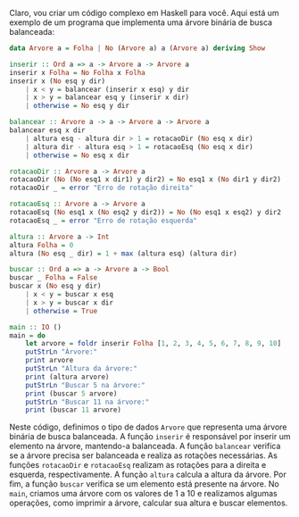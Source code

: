 Claro, vou criar um código complexo em Haskell para você. Aqui está um exemplo de um programa que implementa uma árvore binária de busca balanceada:

```haskell
data Arvore a = Folha | No (Arvore a) a (Arvore a) deriving Show

inserir :: Ord a => a -> Arvore a -> Arvore a
inserir x Folha = No Folha x Folha
inserir x (No esq y dir)
    | x < y = balancear (inserir x esq) y dir
    | x > y = balancear esq y (inserir x dir)
    | otherwise = No esq y dir

balancear :: Arvore a -> a -> Arvore a -> Arvore a
balancear esq x dir
    | altura esq - altura dir > 1 = rotacaoDir (No esq x dir)
    | altura dir - altura esq > 1 = rotacaoEsq (No esq x dir)
    | otherwise = No esq x dir

rotacaoDir :: Arvore a -> Arvore a
rotacaoDir (No (No esq1 x dir1) y dir2) = No esq1 x (No dir1 y dir2)
rotacaoDir _ = error "Erro de rotação direita"

rotacaoEsq :: Arvore a -> Arvore a
rotacaoEsq (No esq1 x (No esq2 y dir2)) = No (No esq1 x esq2) y dir2
rotacaoEsq _ = error "Erro de rotação esquerda"

altura :: Arvore a -> Int
altura Folha = 0
altura (No esq _ dir) = 1 + max (altura esq) (altura dir)

buscar :: Ord a => a -> Arvore a -> Bool
buscar _ Folha = False
buscar x (No esq y dir)
    | x < y = buscar x esq
    | x > y = buscar x dir
    | otherwise = True

main :: IO ()
main = do
    let arvore = foldr inserir Folha [1, 2, 3, 4, 5, 6, 7, 8, 9, 10]
    putStrLn "Árvore:"
    print arvore
    putStrLn "Altura da árvore:"
    print (altura arvore)
    putStrLn "Buscar 5 na árvore:"
    print (buscar 5 arvore)
    putStrLn "Buscar 11 na árvore:"
    print (buscar 11 arvore)
```

Neste código, definimos o tipo de dados `Arvore` que representa uma árvore binária de busca balanceada. A função `inserir` é responsável por inserir um elemento na árvore, mantendo-a balanceada. A função `balancear` verifica se a árvore precisa ser balanceada e realiza as rotações necessárias. As funções `rotacaoDir` e `rotacaoEsq` realizam as rotações para a direita e esquerda, respectivamente. A função `altura` calcula a altura da árvore. Por fim, a função `buscar` verifica se um elemento está presente na árvore. No `main`, criamos uma árvore com os valores de 1 a 10 e realizamos algumas operações, como imprimir a árvore, calcular sua altura e buscar elementos.
